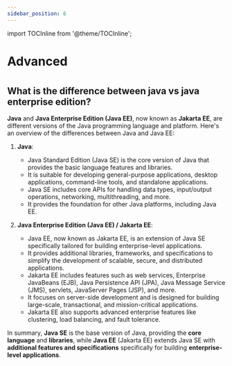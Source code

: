 ```yaml
---
sidebar_position: 6
---
```

import TOCInline from '@theme/TOCInline';

# Advanced
# <TOCInline toc={toc} />

## What is the difference between java vs java enterprise edition?
**Java** and **Java Enterprise Edition (Java EE)**, now known as **Jakarta EE**, are different versions of the Java programming language and platform. Here's an overview of the differences between Java and Java EE:
1. **Java**:
    - Java Standard Edition (Java SE) is the core version of Java that provides the basic language features and libraries.
    - It is suitable for developing general-purpose applications, desktop applications, command-line tools, and standalone applications.
    - Java SE includes core APIs for handling data types, input/output operations, networking, multithreading, and more.
    - It provides the foundation for other Java platforms, including Java EE.

2. **Java Enterprise Edition (Java EE) / Jakarta EE**:
    - Java EE, now known as Jakarta EE, is an extension of Java SE specifically tailored for building enterprise-level applications.
    - It provides additional libraries, frameworks, and specifications to simplify the development of scalable, secure, and distributed applications.
    - Jakarta EE includes features such as web services, Enterprise JavaBeans (EJB), Java Persistence API (JPA), Java Message Service (JMS), servlets, JavaServer Pages (JSP), and more.
    - It focuses on server-side development and is designed for building large-scale, transactional, and mission-critical applications.
    - Jakarta EE also supports advanced enterprise features like clustering, load balancing, and fault tolerance.

In summary, **Java SE** is the base version of Java, providing the **core language** and **libraries**, while **Java EE** (Jakarta EE) extends Java SE with **additional features and specifications** specifically for building **enterprise-level applications**.
